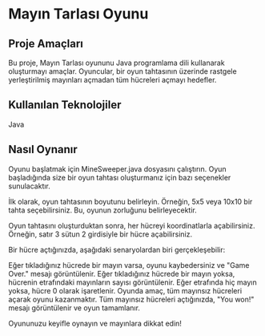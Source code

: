 # Mayın Tarlası Oyunu

## Proje Amaçları
Bu proje, Mayın Tarlası oyununu Java programlama dili kullanarak oluşturmayı amaçlar. Oyuncular, bir oyun tahtasının üzerinde rastgele yerleştirilmiş mayınları açmadan tüm hücreleri açmayı hedefler.

## Kullanılan Teknolojiler
Java

## Nasıl Oynanır

Oyunu başlatmak için MineSweeper.java dosyasını çalıştırın. Oyun başladığında size bir oyun tahtası oluşturmanız için bazı seçenekler sunulacaktır.

İlk olarak, oyun tahtasının boyutunu belirleyin. Örneğin, 5x5 veya 10x10 bir tahta seçebilirsiniz. Bu, oyunun zorluğunu belirleyecektir.

Oyun tahtasını oluşturduktan sonra, her hücreyi koordinatlarla açabilirsiniz. Örneğin, satır 3 sütun 2 girdisiyle bir hücre açabilirsiniz.

Bir hücre açtığınızda, aşağıdaki senaryolardan biri gerçekleşebilir:

Eğer tıkladığınız hücrede bir mayın varsa, oyunu kaybedersiniz ve "Game Over." mesajı görüntülenir.
Eğer tıkladığınız hücrede bir mayın yoksa, hücrenin etrafındaki mayınların sayısı görüntülenir.
Eğer etrafında hiç mayın yoksa, hücre 0 olarak işaretlenir.
Oyunda amaç, tüm mayınsız hücreleri açarak oyunu kazanmaktır. Tüm mayınsız hücreleri açtığınızda, "You won!" mesajı görüntülenir ve oyun tamamlanır.

Oyununuzu keyifle oynayın ve mayınlara dikkat edin!

